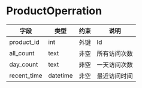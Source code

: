 # ProductOperration
| 字段  | 类型  | 约束  |  说明 |
|---|---|---|---|
| product_id  | int  | 外键 | Id  |
| all_count | text | 非空 | 所有访问次数  |
| day_count | text | 非空 | 一天访问次数  |
| recent_time  | datetime  | 非空 | 最近访问时间  |